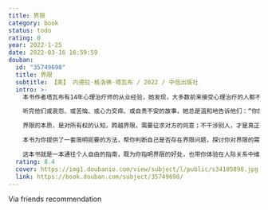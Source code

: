 ```yaml
---
title: 界限
category: book
status: todo
rating: 0
year: 2022-1-25
date: 2022-03-16 16:59:59
douban:
  id: "35749698"
  title: 界限
  subtitle: 【美】 内德拉·格洛佛·塔瓦布 / 2022 / 中信出版社
  intro: >-
    本书作者塔瓦布有14年心理治疗师的从业经验，她发现，大多数前来接受心理治疗的人都不知道人生是有界限问题的，而界限问题在他们的生活中比比皆是，如缺乏自我关爱、讨好型人格、回避型依恋、把过度亲密当作社交手段、容易被情感操控和道德绑架、时间管理困难、情绪易受社交媒体影响等。

    听完他们或哀怨、或苦恼、或心力交瘁、或自责不安的故事，她总是温和地告诉他们：“你的问题出在界限上。”

    界限的本质，是对所有权的认知，跨越界限，需要征求对方的同意；不干涉别人，才是真正的修养和成熟。

    本书为你提供了一套简明扼要的方法，帮你判断自己是否存在界限问题，探讨你对界限的需求程度，教你一步步地设定和执行自己的界限，同时又不会感到内疚，厘清与他人的关系，有勇气展开健康的人际交往。

    这本书就是一本通往个人自由的指南，既为你指明界限的好处，也带你体验在人际关系中维护自身价值观的艰辛。书中还有基于真实故事改编的案例，加入措辞和应对建议，读者可以放心采纳，练习适合自己的表达。
  rating: 8.4
  cover: https://img1.doubanio.com/view/subject/l/public/s34105898.jpg
  link: https://book.douban.com/subject/35749698/
---
```


Via friends recommendation 